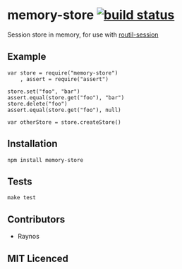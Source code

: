 # memory-store [![build status][1]][2]

Session store in memory, for use with [routil-session][3]

## Example

    var store = require("memory-store")
        , assert = require("assert")

    store.set("foo", "bar")
    assert.equal(store.get("foo"), "bar")
    store.delete("foo")
    assert.equal(store.get("foo"), null)

    var otherStore = store.createStore()

## Installation

`npm install memory-store`

## Tests

`make test`

## Contributors

 - Raynos

## MIT Licenced

  [1]: https://secure.travis-ci.org/Raynos/memory-store.png
  [2]: http://travis-ci.org/Raynos/memory-store
  [3]: http://github.com/Raynos/routil-session